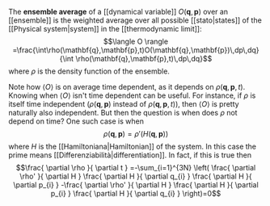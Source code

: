 The **ensemble average** of a [[dynamical variable]] $O(\mathbf{q},\mathbf{p})$ over an [[ensemble]] is the weighted average over all possible [[stato|states]] of the [[Physical system|system]] in the [[thermodynamic limit]]:
$$\langle O \rangle =\frac{\int\rho(\mathbf{q},\mathbf{p},t)O(\mathbf{q},\mathbf{p})\,dp\,dq}{\int \rho(\mathbf{q},\mathbf{p},t)\,dp\,dq}$$
where $\rho$ is the density function of the ensemble.

Note how $\langle O \rangle$ is on average time dependent, as it depends on $\rho(\mathbf{q},\mathbf{p},t)$. Knowing when $\langle O \rangle$ isn't time dependent can be useful. For instance, if $\rho$ is itself time independent ($\rho(\mathbf{q},\mathbf{p})$ instead of $\rho(\mathbf{q},\mathbf{p},t)$), then $\langle O \rangle$ is pretty naturally also independent. But then the question is when does $\rho$ not depend on time? One such case is when
$$\rho(\mathbf{q},\mathbf{p})=\rho'(H(\mathbf{q},\mathbf{p}))$$
where $H$ is the [[Hamiltoniana|Hamiltonian]] of the system. In this case the prime means [[Differenziabilità|differentiation]]. In fact, if this is true then
$$\frac{ \partial \rho }{ \partial t } =-\sum_{i=1}^{3N} \left( \frac{ \partial \rho' }{ \partial H } \frac{ \partial H }{ \partial q_{i} } \frac{ \partial H }{ \partial p_{i} } -\frac{ \partial \rho' }{ \partial H } \frac{ \partial H }{ \partial p_{i} } \frac{ \partial H }{ \partial q_{i} }  \right)=0$$
